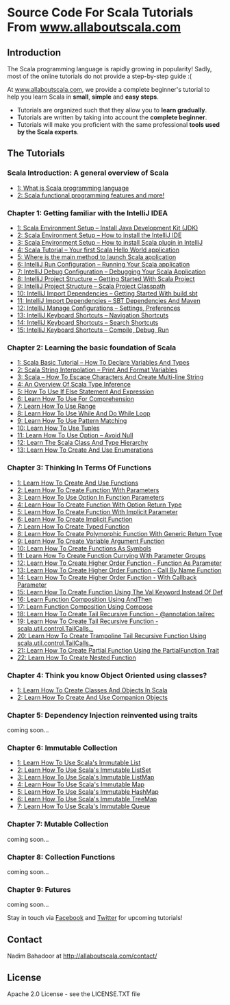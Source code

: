 # Source Code For Scala Tutorials From www.allaboutscala.com
## Introduction
The Scala programming language is rapidly growing in popularity! Sadly, most of the online tutorials do not provide a step-by-step guide :(
 
At www.allaboutscala.com, we provide a complete beginner's tutorial to help you learn Scala in **small**, **simple** and **easy steps**.

- Tutorials are organized such that they allow you to **learn gradually**.
- Tutorials are written by taking into account the **complete beginner**.
- Tutorials will make you proficient with the same professional **tools used by the Scala experts**.

## The Tutorials
### Scala Introduction: A general overview of Scala
- [1: What is Scala programming language](http://allaboutscala.com/tutorials/scala-introduction/learn-scala-programming-language/)
- [2: Scala functional programming features and more!](http://allaboutscala.com/tutorials/scala-introduction/scala-functional-programming-features/)

### Chapter 1: Getting familiar with the IntelliJ IDEA
- [1: Scala Environment Setup – Install Java Development Kit (JDK)](http://allaboutscala.com/tutorials/chapter-1-getting-familiar-intellij-ide/scala-environment-setup-install-java-jdk/)
- [2: Scala Environment Setup – How to install the IntelliJ IDE](http://allaboutscala.com/tutorials/chapter-1-getting-familiar-intellij-ide/scala-environment-setup-install-intellij-ide/) 
- [3: Scala Environment Setup – How to install Scala plugin in IntelliJ](http://allaboutscala.com/tutorials/chapter-1-getting-familiar-intellij-ide/scala-environment-setup-install-scala-plugin-intellij/)
- [4: Scala Tutorial – Your first Scala Hello World application](http://allaboutscala.com/tutorials/chapter-1-getting-familiar-intellij-ide/scala-tutorial-first-hello-world-application/)
- [5: Where is the main method to launch Scala application](http://allaboutscala.com/tutorials/chapter-1-getting-familiar-intellij-ide/where-is-main-method-launch-scala-application/)
- [6: IntelliJ Run Configuration – Running Your Scala application](http://allaboutscala.com/tutorials/chapter-1-getting-familiar-intellij-ide/intellij-run-configuration-scala-application/)
- [7: IntelliJ Debug Configuration – Debugging Your Scala Application](http://allaboutscala.com/tutorials/chapter-1-getting-familiar-intellij-ide/intellij-debug-configuration-scala-application/)
- [8: IntelliJ Project Structure – Getting Started With Scala Project](http://allaboutscala.com/tutorials/chapter-1-getting-familiar-intellij-ide/intellij-project-structure-getting-started-scala-project/)
- [9: IntelliJ Project Structure – Scala Project Classpath](http://allaboutscala.com/tutorials/chapter-1-getting-familiar-intellij-ide/intellij-project-structure-scala-project-classpath/)
- [10: IntelliJ Import Dependencies – Getting Started With build.sbt](http://allaboutscala.com/tutorials/chapter-1-getting-familiar-intellij-ide/getting-started-sbt-import-dependencies-build-sbt/)
- [11: IntelliJ Import Dependencies – SBT Dependencies And Maven](http://allaboutscala.com/tutorials/chapter-1-getting-familiar-intellij-ide/intellij-import-dependencies-sbt-maven/)
- [12: IntelliJ Manage Configurations – Settings, Preferences](http://allaboutscala.com/tutorials/chapter-1-getting-familiar-intellij-ide/intellij-manage-configurations-settings-preferences-win-mac/)
- [13: IntelliJ Keyboard Shortcuts – Navigation Shortcuts](http://allaboutscala.com/tutorials/chapter-1-getting-familiar-intellij-ide/intellij-keyboard-shortcuts-navigation)
- [14: IntelliJ Keyboard Shortcuts – Search Shortcuts](http://allaboutscala.com/tutorials/chapter-1-getting-familiar-intellij-ide/intellij-keyboard-shortcuts-search/)
- [15: IntelliJ Keyboard Shortcuts – Compile, Debug, Run](http://allaboutscala.com/tutorials/chapter-1-getting-familiar-intellij-ide/intellij-keyboard-shortcuts-compile-debug-run/)
 
### Chapter 2: Learning the basic foundation of Scala
- [1: Scala Basic Tutorial – How To Declare Variables And Types](http://allaboutscala.com/tutorials/chapter-2-learning-basics-scala-programming/scala-basic-tutorial-declare-variables-types/)
- [2: Scala String Interpolation – Print And Format Variables](http://allaboutscala.com/tutorials/chapter-2-learning-basics-scala-programming/scala-string-interpolation-print-format-variables/)
- [3: Scala – How To Escape Characters And Create Multi-line String](http://allaboutscala.com/tutorials/chapter-2-learning-basics-scala-programming/scala-escape-characters-create-multi-line-string/)
- [4: An Overview Of Scala Type Inference](http://allaboutscala.com/tutorials/chapter-2-learning-basics-scala-programming/scala-tutorial-overview-scala-type-inference/)
- [5: How To Use If Else Statement And Expression](http://allaboutscala.com/tutorials/chapter-2-learning-basics-scala-programming/scala-tutorial-use-if-else-statement-expression/)
- [6: Learn How To Use For Comprehension](http://allaboutscala.com/tutorials/chapter-2-learning-basics-scala-programming/scala-tutorial-learn-use-for-comprehension/)
- [7: Learn How To Use Range](http://allaboutscala.com/tutorials/chapter-2-learning-basics-scala-programming/scala-tutorial-learn-use-range-inclusive-exclusive/)
- [8: Learn How To Use While And Do While Loop](http://allaboutscala.com/tutorials/chapter-2-learning-basics-scala-programming/scala-tutorial-learn-how-to-use-while-and-do-while-loop/)
- [9: Learn How To Use Pattern Matching](http://allaboutscala.com/tutorials/chapter-2-learning-basics-scala-programming/scala-tutorial-learn-how-to-use-pattern-matching/)
- [10: Learn How To Use Tuples](http://allaboutscala.com/tutorials/chapter-2-learning-basics-scala-programming/scala-tutorial-learn-how-to-use-tuples-pattern-match/)
- [11: Learn How To Use Option – Avoid Null](http://allaboutscala.com/tutorials/chapter-2-learning-basics-scala-programming/scala-tutorial-learn-use-option-avoid-null/)
- [12: Learn The Scala Class And Type Hierarchy](http://allaboutscala.com/tutorials/chapter-2-learning-basics-scala-programming/scala-tutorial-learn-scala-class-type-hierarchy/)
- [13: Learn How To Create And Use Enumerations](http://allaboutscala.com/tutorials/chapter-2-learning-basics-scala-programming/learn-to-create-use-enumerations/)

### Chapter 3: Thinking In Terms Of Functions
- [1: Learn How To Create And Use Functions](http://allaboutscala.com/tutorials/chapter-3-beginner-tutorial-using-functions-scala/scala-tutorial-learn-create-use-functions/)
- [2: Learn How To Create Function With Parameters](http://allaboutscala.com/tutorials/chapter-3-beginner-tutorial-using-functions-scala/scala-tutorial-learn-create-function-parameters/)
- [3: Learn How To Use Option In Function Parameters](http://allaboutscala.com/tutorials/chapter-3-beginner-tutorial-using-functions-scala/scala-tutorial-learn-use-option-function-parameters/)
- [4: Learn How To Create Function With Option Return Type](http://allaboutscala.com/tutorials/chapter-3-beginner-tutorial-using-functions-scala/scala-tutorial-learn-create-function-return-type/)
- [5: Learn How To Create Function With Implicit Parameter](http://allaboutscala.com/tutorials/chapter-3-beginner-tutorial-using-functions-scala/scala-tutorial-learn-create-function-implicit-parameter/)
- [6: Learn How To Create Implicit Function](http://allaboutscala.com/tutorials/chapter-3-beginner-tutorial-using-functions-scala/scala-tutorial-learn-create-implicit-function/)
- [7: Learn How To Create Typed Function](http://allaboutscala.com/tutorials/chapter-3-beginner-tutorial-using-functions-scala/scala-tutorial-learn-create-typed-function/)
- [8: Learn How To Create Polymorphic Function With Generic Return Type](http://allaboutscala.com/tutorials/chapter-3-beginner-tutorial-using-functions-scala/scala-tutorial-learn-polymorphic-function-generic-return-type/)
- [9: Learn How To Create Variable Argument Function](http://allaboutscala.com/tutorials/chapter-3-beginner-tutorial-using-functions-scala/scala-tutorial-learn-create-variable-argument-function/)
- [10: Learn How To Create Functions As Symbols](http://allaboutscala.com/tutorials/chapter-3-beginner-tutorial-using-functions-scala/scala-tutorial-learn-create-functions-symbols/)
- [11: Learn How To Create Function Currying With Parameter Groups](http://allaboutscala.com/tutorials/chapter-3-beginner-tutorial-using-functions-scala/scala-tutorial-create-function-currying-parameter-groups/)
- [12: Learn How To Create Higher Order Function - Function As Parameter](http://allaboutscala.com/tutorials/chapter-3-beginner-tutorial-using-functions-scala/scala-tutorial-higher-order-function-parameter/)
- [13: Learn How To Create Higher Order Function - Call By Name Function](http://allaboutscala.com/tutorials/chapter-3-beginner-tutorial-using-functions-scala/scala-tutorial-learn-create-call-name-function/)
- [14: Learn How To Create Higher Order Function - With Callback Parameter](http://allaboutscala.com/tutorials/chapter-3-beginner-tutorial-using-functions-scala/scala-tutorial-learn-create-function-callback-parameter/)
- [15: Learn How To Create Function Using The Val Keyword Instead Of Def](http://allaboutscala.com/tutorials/chapter-3-beginner-tutorial-using-functions-scala/scala-tutorial-learn-create-val-function-val-vs-def/)
- [16: Learn Function Composition Using AndThen](http://allaboutscala.com/tutorials/chapter-3-beginner-tutorial-using-functions-scala/scala-tutorial-learn-function-composition-andthen/)
- [17: Learn Function Composition Using Compose](http://allaboutscala.com/tutorials/chapter-3-beginner-tutorial-using-functions-scala/scala-tutorial-learn-function-composition-compose/)
- [18: Learn How To Create Tail Recursive Function - @annotation.tailrec](http://allaboutscala.com/tutorials/chapter-3-beginner-tutorial-using-functions-scala/scala-tutorial-learn-create-tail-recursive-function-tailrec-annotation/)
- [19: Learn How To Create Tail Recursive Function - scala.util.control.TailCalls._](http://allaboutscala.com/tutorials/chapter-3-beginner-tutorial-using-functions-scala/scala-tutorial-learn-create-tail-recursive-function-scala-control-util-tailcalls/)
- [20: Learn How To Create Trampoline Tail Recursive Function Using scala.util.control.TailCalls._](http://allaboutscala.com/tutorials/chapter-3-beginner-tutorial-using-functions-scala/scala-tutorial-learn-create-trampoline-tail-recursive-function/)
- [21: Learn How To Create Partial Function Using the PartialFunction Trait](http://allaboutscala.com/tutorials/chapter-3-beginner-tutorial-using-functions-scala/scala-tutorial-learn-create-partial-function-trait/)
- [22: Learn How To Create Nested Function](http://allaboutscala.com/tutorials/chapter-3-beginner-tutorial-using-functions-scala/scala-tutorial-learn-create-nested-function/)
 

### Chapter 4: Think you know Object Oriented using classes?
- [1: Learn How To Create Classes And Objects In Scala](http://allaboutscala.com/tutorials/chapter-3-beginner-tutorial-using-classes-scala/scala-tutorial-learn-create-classes-objects/)
- [2: Learn How To Create And Use Companion Objects](http://allaboutscala.com/tutorials/chapter-3-beginner-tutorial-using-classes-scala/scala-tutorial-learn-create-use-companion-objects/)


### Chapter 5: Dependency Injection reinvented using traits
coming soon...


### Chapter 6: Immutable Collection
- [1: Learn How To Use Scala's Immutable List](http://allaboutscala.com/tutorials/chapter-6-beginner-tutorial-using-scala-immutable-collection/scala-tutorial-learn-use-immutable-list/)
- [2: Learn How To Use Scala's Immutable ListSet](http://allaboutscala.com/tutorials/chapter-6-beginner-tutorial-using-scala-immutable-collection/scala-tutorial-learn-use-immutable-listset/)
- [3: Learn How To Use Scala's Immutable ListMap](http://allaboutscala.com/tutorials/chapter-6-beginner-tutorial-using-scala-immutable-collection/scala-tutorial-learn-use-immutable-listmap/)
- [4: Learn How To Use Scala's Immutable Map](http://allaboutscala.com/tutorials/chapter-6-beginner-tutorial-using-scala-immutable-collection/scala-tutorial-learn-use-immutable-map/)
- [5: Learn How To Use Scala's Immutable HashMap](http://allaboutscala.com/tutorials/chapter-6-beginner-tutorial-using-scala-immutable-collection/scala-tutorial-learn-use-immutable-hashmap/)
- [6: Learn How To Use Scala's Immutable TreeMap](http://allaboutscala.com/tutorials/chapter-6-beginner-tutorial-using-scala-immutable-collection/scala-tutorial-learn-use-immutable-treemap/)
- [7: Learn How To Use Scala's Immutable Queue](http://allaboutscala.com/tutorials/chapter-6-beginner-tutorial-using-scala-immutable-collection/scala-tutorial-learn-use-immutable-queue/)


### Chapter 7: Mutable Collection
coming soon...


### Chapter 8: Collection Functions
coming soon...


### Chapter 9: Futures
coming soon...



Stay in touch via [Facebook](http://www.facebook.com/allaboutscala) and [Twitter](https://twitter.com/NadimBahadoor) for upcoming tutorials!


## Contact
Nadim Bahadoor at http://allaboutscala.com/contact/

## License
Apache 2.0 License - see the LICENSE.TXT file 
